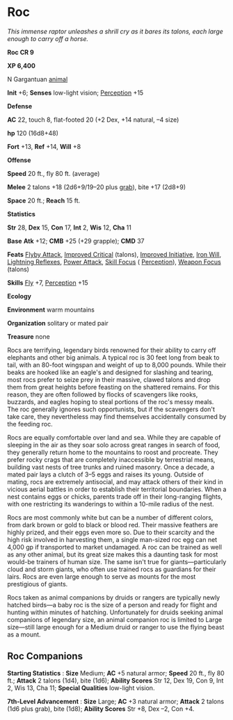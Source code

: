 # Roc

_This immense raptor unleashes a shrill cry as it bares its talons, each large enough to carry off a horse._

**Roc CR 9**

**XP 6,400**

N Gargantuan [animal](creatureTypes.html#_animal)

**Init** +6; **Senses** low-light vision; [Perception](../skills/perception.html#_perception) +15

**Defense**

**AC** 22, touch 8, flat-footed 20 (+2 Dex, +14 natural, –4 size)

**hp** 120 (16d8+48)

**Fort** +13, **Ref** +14, **Will** +8

**Offense**

**Speed** 20 ft., fly 80 ft. (average)

**Melee** 2 talons +18 (2d6+9/19–20 plus [grab](universalMonsterRules.html#_grab)), bite +17 (2d8+9)

**Space** 20 ft.; **Reach** 15 ft.

**Statistics**

**Str** 28, **Dex** 15, **Con** 17, **Int** 2, **Wis** 12, **Cha** 11

**Base**  **Atk** +12; **CMB** +25 (+29 grapple); **CMD** 37

**Feats** [Flyby Attack](monsterFeats.html#_flyby-attack), [Improved Critical](../feats.html#_improved-critical) (talons), [Improved Initiative](../feats.html#_improved-initiative), [Iron Will](../feats.html#_iron-will), [Lightning Reflexes](../feats.html#_lightning-reflexes), [Power Attack](../feats.html#_power-attack), [Skill Focus](../feats.html#_skill-focus) ( [Perception](../skills/perception.html#_perception)), [Weapon Focus](../feats.html#_weapon-focus) (talons)

**Skills** [Fly](../skills/fly.html#_fly) +7, [Perception](../skills/perception.html#_perception) +15

**Ecology**

**Environment** warm mountains

**Organization** solitary or mated pair

**Treasure** none

Rocs are terrifying, legendary birds renowned for their ability to carry off elephants and other big animals. A typical roc is 30 feet long from beak to tail, with an 80-foot wingspan and weight of up to 8,000 pounds. While their beaks are hooked like an eagle's and designed for slashing and tearing, most rocs prefer to seize prey in their massive, clawed talons and drop them from great heights before feasting on the shattered remains. For this reason, they are often followed by flocks of scavengers like rooks, buzzards, and eagles hoping to steal portions of the roc's messy meals. The roc generally ignores such opportunists, but if the scavengers don't take care, they nevertheless may find themselves accidentally consumed by the feeding roc.

Rocs are equally comfortable over land and sea. While they are capable of sleeping in the air as they soar solo across great ranges in search of food, they generally return home to the mountains to roost and procreate. They prefer rocky crags that are completely inaccessible by terrestrial means, building vast nests of tree trunks and ruined masonry. Once a decade, a mated pair lays a clutch of 3–5 eggs and raises its young. Outside of mating, rocs are extremely antisocial, and may attack others of their kind in vicious aerial battles in order to establish their territorial boundaries. When a nest contains eggs or chicks, parents trade off in their long-ranging flights, with one restricting its wanderings to within a 10-mile radius of the nest.

Rocs are most commonly white but can be a number of different colors, from dark brown or gold to black or blood red. Their massive feathers are highly prized, and their eggs even more so. Due to their scarcity and the high risk involved in harvesting them, a single man-sized roc egg can net 4,000 gp if transported to market undamaged. A roc can be trained as well as any other animal, but its great size makes this a daunting task for most would-be trainers of human size. The same isn't true for giants—particularly cloud and storm giants, who often use trained rocs as guardians for their lairs. Rocs are even large enough to serve as mounts for the most prestigious of giants.

Rocs taken as animal companions by druids or rangers are typically newly hatched birds—a baby roc is the size of a person and ready for flight and hunting within minutes of hatching. Unfortunately for druids seeking animal companions of legendary size, an animal companion roc is limited to Large size—still large enough for a Medium druid or ranger to use the flying beast as a mount.

## Roc Companions

**Starting Statistics** : **Size** Medium; **AC** +5 natural armor; **Speed** 20 ft., fly 80 ft.; **Attack** 2 talons (1d4), bite (1d6); **Ability Scores** Str 12, Dex 19, Con 9, Int 2, Wis 13, Cha 11; **Special Qualities** low-light vision.

**7th-Level Advancement** : **Size** Large; **AC** +3 natural armor; **Attack** 2 talons (1d6 plus grab), bite (1d8); **Ability Scores** Str +8, Dex –2, Con +4.

